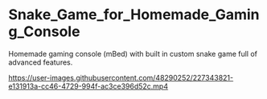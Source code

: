 # Snake_Game_for_Homemade_Gaming_Console
Homemade gaming console (mBed) with built in custom snake game full of advanced features.



https://user-images.githubusercontent.com/48290252/227343821-e131913a-cc46-4729-994f-ac3ce396d52c.mp4

